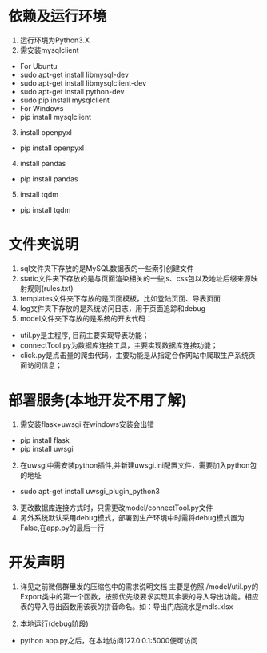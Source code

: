 # 依赖及运行环境
1. 运行环境为Python3.X
2. 需安装mysqlclient
  - For Ubuntu
  - sudo apt-get install libmysql-dev
  - sudo apt-get install libmysqlclient-dev
  - sudo apt-get install python-dev
  - sudo pip install mysqlclient
  - For Windows
  - pip install mysqlclient
3. install openpyxl
  - pip install openpyxl
4. install pandas
  - pip install pandas
5. install tqdm
  - pip install tqdm

# 文件夹说明
1. sql文件夹下存放的是MySQL数据表的一些索引创建文件
2. static文件夹下存放的是与页面渲染相关的一些js、css包以及地址后缀来源映射规则(rules.txt)
3. templates文件夹下存放的是页面模板，比如登陆页面、导表页面
4. log文件夹下存放的是系统访问日志，用于页面追踪和debug
5. model文件夹下存放的是系统的开发代码：
  - util.py是主程序, 目前主要实现导表功能；
  - connectTool.py为数据库连接工具，主要实现数据库连接功能；
  - click.py是点击量的爬虫代码，主要功能是从指定合作网站中爬取生产系统页面访问信息；

# 部署服务(本地开发不用了解)
1. 需安装flask+uwsgi:在windows安装会出错
  - pip install flask
  - pip install uwsgi
 
2. 在uwsgi中需安装python插件,并新建uwsgi.ini配置文件，需要加入python包的地址
  - sudo apt-get install uwsgi_plugin_python3 
3. 更改数据库连接方式时，只需更改model/connectTool.py文件
4. 另外系统默认采用debug模式，部署到生产环境中时需将debug模式置为False,在app.py的最后一行

# 开发声明
1. 详见之前微信群里发的压缩包中的需求说明文档
主要是仿照./model/util.py的Export类中的第一个函数，按照优先级要求实现其余表的导入导出功能。相应表的导入导出函数用该表的拼音命名。如：导出门店流水是mdls.xlsx

2. 本地运行(debug阶段)
  - python app.py之后，在本地访问127.0.0.1:5000便可访问